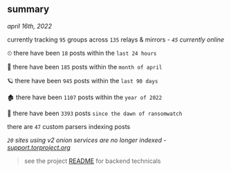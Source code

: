 
## summary
_april 16th, 2022_

currently tracking `95` groups across `135` relays & mirrors - _`45` currently online_

⏲ there have been `18` posts within the `last 24 hours`

🦈 there have been `185` posts within the `month of april`

🪐 there have been `945` posts within the `last 90 days`

🏚 there have been `1107` posts within the `year of 2022`

🦕 there have been `3393` posts `since the dawn of ransomwatch`

there are `47` custom parsers indexing posts

_`20` sites using v2 onion services are no longer indexed - [support.torproject.org](https://support.torproject.org/onionservices/v2-deprecation/)_

> see the project [README](https://github.com/thetanz/ransomwatch#ransomwatch--) for backend technicals
